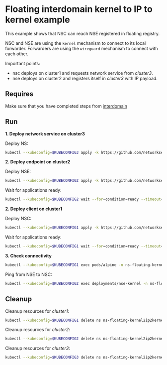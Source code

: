 # Floating interdomain kernel to IP to kernel example

This example shows that NSC can reach NSE registered in floating registry.

NSC and NSE are using the `kernel` mechanism to connect to its local forwarder.
Forwarders are using the `wireguard` mechanism to connect with each other.


Important points:
- nsc deploys on cluster1 and requests network service from *cluster3*.
- nse deploys on cluster2 and registers itself in *cluster3* with IP payload.


## Requires

Make sure that you have completed steps from [interdomain](../../suites/basic)

## Run

**1. Deploy network service on cluster3**

Deploy NS:
```bash
kubectl --kubeconfig=$KUBECONFIG3 apply -k https://github.com/networkservicemesh/deployments-k8s/examples/interdomain/usecases/floating_Kernel2IP2Kernel/cluster3?ref=2cbd9053f52625c38cde6daae332d91afb4d6d84
```

**2. Deploy endpoint on cluster2**

Deploy NSE:
```bash
kubectl --kubeconfig=$KUBECONFIG2 apply -k https://github.com/networkservicemesh/deployments-k8s/examples/interdomain/usecases/floating_Kernel2IP2Kernel/cluster2?ref=2cbd9053f52625c38cde6daae332d91afb4d6d84
```

Wait for applications ready:
```bash
kubectl --kubeconfig=$KUBECONFIG2 wait --for=condition=ready --timeout=1m pod -l app=nse-kernel -n ns-floating-kernel2ip2kernel
```

**2. Deploy client on cluster1**

Deploy NSC:
```bash
kubectl --kubeconfig=$KUBECONFIG1 apply -k https://github.com/networkservicemesh/deployments-k8s/examples/interdomain/usecases/floating_Kernel2IP2Kernel/cluster1?ref=2cbd9053f52625c38cde6daae332d91afb4d6d84
```

Wait for applications ready:
```bash
kubectl --kubeconfig=$KUBECONFIG1 wait --for=condition=ready --timeout=5m pod -l app=alpine -n ns-floating-kernel2ip2kernel
```

**3. Check connectivity**

```bash
kubectl --kubeconfig=$KUBECONFIG1 exec pods/alpine -n ns-floating-kernel2ip2kernel -- ping -c 4 172.16.1.2
```

Ping from NSE to NSC:
```bash
kubectl --kubeconfig=$KUBECONFIG2 exec deployments/nse-kernel -n ns-floating-kernel2ip2kernel -- ping -c 4 172.16.1.3
```

## Cleanup

Cleanup resources for *cluster1*:
```bash
kubectl --kubeconfig=$KUBECONFIG1 delete ns ns-floating-kernel2ip2kernel
```

Cleanup resources for *cluster2*:
```bash
kubectl --kubeconfig=$KUBECONFIG2 delete ns ns-floating-kernel2ip2kernel
```

Cleanup resources for *cluster3*:
```bash
kubectl --kubeconfig=$KUBECONFIG3 delete ns ns-floating-kernel2ip2kernel
```
